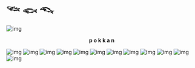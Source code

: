 <h1>𓆝 𓆟 𓆞</h1>
<body>
<img src="https://files.catbox.moe/zl18o6.png" alt="img">
<p align="center"><b>p o k k a n</b></p>
<div>
<img src="https://files.catbox.moe/fb83ze.png" alt="img">
<img src="https://files.catbox.moe/hx3ho9.gif" alt="img">
<img src="https://files.catbox.moe/p3w0oa.gif" alt="img">
<img src="https://files.catbox.moe/dtrhc9.gif" alt="img">
<img src="https://files.catbox.moe/wj4jxu.png" alt="img">
<img src="https://files.catbox.moe/gnjzps.gif" alt="img">
<img src="https://files.catbox.moe/lcbdzy.gif" alt="img">
<img src="https://files.catbox.moe/8ixg4m.png" alt="img">
<img src="https://files.catbox.moe/zzjdyi.webp" alt="img">
<img src="https://files.catbox.moe/ajj98t.png" alt="img">
<img src="https://files.catbox.moe/y1b0cf.png" alt="img">
<img src="https://files.catbox.moe/57wyue.png" alt="img">
</div>
</body>










